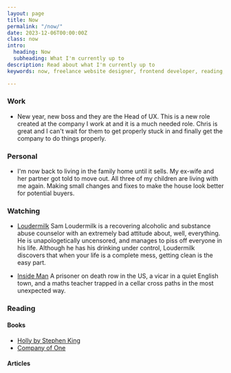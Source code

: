 ```yaml
---
layout: page
title: Now
permalink: "/now/"
date: 2023-12-06T00:00:00Z
class: now
intro:
  heading: Now
  subheading: What I'm currently up to
description: Read about what I'm currently up to
keywords: now, freelance website designer, frontend developer, reading, watching, work

---
```

### Work
* New year, new boss and they are the Head of UX. This is a new role created at the company I work at and it is a much needed role. Chris is great and I can't wait for them to get properly stuck in and finally get the company to do things properly.

### Personal
* I'm now back to living in the family home until it sells. My ex-wife and her partner got told to move out. All three of my children are living with me again. Making small changes and fixes to make the house look better for potential buyers.

### Watching
* [Loudermilk](https://www.themoviedb.org/tv/73200-loudermilk "Loudermilk")
  Sam Loudermilk is a recovering alcoholic and substance abuse counselor with an extremely bad attitude about, well, everything. He is unapologetically uncensored, and manages to piss off everyone in his life. Although he has his drinking under control, Loudermilk discovers that when your life is a complete mess, getting clean is the easy part.

* [Inside Man](https://www.themoviedb.org/tv/121710-inside-man "Inside Man")
  A prisoner on death row in the US, a vicar in a quiet English town, and a maths teacher trapped in a cellar cross paths in the most unexpected way.

### Reading

#### Books
* [Holly by Stephen King](https://bookwyrm.social/book/1373489/s/holly "Holly by Stephen King")
* [Company of One](https://bookwyrm.social/book/184714/s/company-of-one "Company of One")

#### Articles
